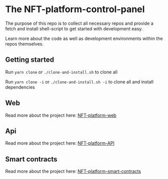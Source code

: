 # The NFT-platform-control-panel

The purpose of this repo is to collect all necessary repos and provide a fetch and install shell-script to get started with development easy.

Learn more about the code as well as development environments within the repos themselves.

## Getting started

Run `yarn clone` or `./clone-and-install.sh` to clone all

Run `yarn clone -i` or `./clone-and-install.sh -i` to clone all and install dependencies

## Web

Read more about the project here:
[NFT-platform-web](https://github.com/magnuslundstrom/nft-platform-web/)

## Api

Read more about the project here:
[NFT-platform-API](https://github.com/magnuslundstrom/nft-platform-api/)

## Smart contracts

Read more about the project here:
[NFT-platform-smart-contracts](https://github.com/magnuslundstrom/nft-platform-smart-contracts/)
